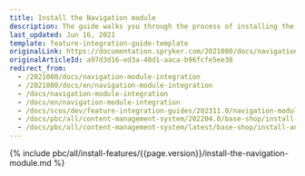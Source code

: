 ```yaml
---
title: Install the Navigation module
description: The guide walks you through the process of installing the Navigation Module into your project.
last_updated: Jun 16, 2021
template: feature-integration-guide-template
originalLink: https://documentation.spryker.com/2021080/docs/navigation-module-integration
originalArticleId: a97d3d16-ed3a-48d1-aaca-b96fcfe5ee38
redirect_from:
  - /2021080/docs/navigation-module-integration
  - /2021080/docs/en/navigation-module-integration
  - /docs/navigation-module-integration
  - /docs/en/navigation-module-integration
  - /docs/scos/dev/feature-integration-guides/202311.0/navigation-module-integration.html
  - /docs/pbc/all/content-management-system/202204.0/base-shop/install-and-upgrade/install-the-navigation-module.html
  - /docs/pbc/all/content-management-system/latest/base-shop/install-and-upgrade/install-the-navigation-module.html
---
```


{% include pbc/all/install-features/{{page.version}}/install-the-navigation-module.md %} <!-- To edit, see /_includes/pbc/all/install-features/202311.0/install-the-navigation-module.md -->
